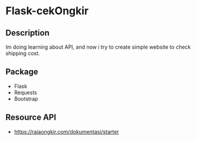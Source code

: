 # Flask-cekOngkir

## Description
Im doing learning about API, and now i try to create simple website to check shipping cost.

## Package
- Flask
- Requests
- Bootstrap

## Resource API
- https://rajaongkir.com/dokumentasi/starter
